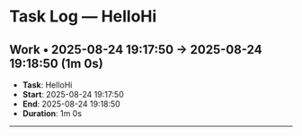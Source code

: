 # Task Log — HelloHi

## Work • 2025-08-24 19:17:50 → 2025-08-24 19:18:50 (1m 0s)

- **Task**: HelloHi
- **Start**: 2025-08-24 19:17:50
- **End**: 2025-08-24 19:18:50
- **Duration**: 1m 0s

---

